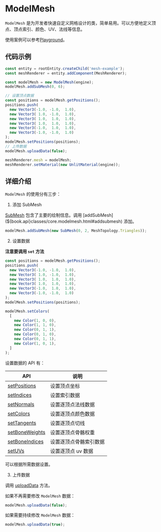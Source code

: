 # ModelMesh

`ModelMesh` 是为开发者快速自定义网格设计的类，简单易用。可以方便地定义顶点、顶点索引、颜色、UV、法线等信息。

使用案例可以参考[Playground](${book.playground}#/model-mesh)。

## 代码示例

```TypeScript
const entity = rootEntity.createChild('mesh-example');
const meshRenderer = entity.addComponent(MeshRenderer);

const modelMesh = new ModelMesh(engine);
modelMesh.addSubMesh(0, 6);

// 设置顶点数据
const positions = modelMesh.getPositions();
positions.push(
  new Vector3(-1.0, -1.0,  1.0),
  new Vector3( 1.0, -1.0,  1.0),
  new Vector3( 1.0,  1.0,  1.0),
  new Vector3( 1.0,  1.0,  1.0),
  new Vector3(-1.0,  1.0,  1.0),
  new Vector3(-1.0, -1.0,  1.0)
);
modelMesh.setPositions(positions);
// 上传数据
modelMesh.uploadData(false);

meshRenderer.mesh = modelMesh;
meshRenderer.setMaterial(new UnlitMaterial(engine));
```

## 详细介绍

`ModelMesh` 的使用分有三步：

1. 添加 SubMesh

[SubMesh](${book.api}classes/core.submesh.html) 包含了主要的绘制信息。调用 [addSubMesh](${book.api}classes/core.modelmesh.html#addsubmesh) 添加。

```TypeScript
modelMesh.addSubMesh(new SubMesh(0, 2, MeshTopology.Triangles));
```

2. 设置数据

**注意要调用 `set` 方法**

```TypeScript
const positions = modelMesh.getPositions();
positions.push(
  new Vector3(-1.0, -1.0,  1.0),
  new Vector3( 1.0, -1.0,  1.0),
  new Vector3( 1.0,  1.0,  1.0),
  new Vector3( 1.0,  1.0,  1.0),
  new Vector3(-1.0,  1.0,  1.0),
  new Vector3(-1.0, -1.0,  1.0)
);
modelMesh.setPositions(positions);

modelMesh.setColors(
  [
    new Color(1, 0, 0),
    new Color(1, 1, 0),
    new Color(0, 1, 1),
    new Color(0, 1, 0),
    new Color(0, 1, 1),
    new Color(1, 0, 1),
  ]
);
```

设置数据的 API 有：

| API            | 说明                   |
| -------------- | ---------------------- |
| [setPositions](${book.api}classes/core.modelmesh.html#setpositions)   | 设置顶点坐标           |
| [setIndices](${book.api}classes/core.modelmesh.html#setindices)     | 设置索引数据           |
| [setNormals](${book.api}classes/core.modelmesh.html#setnormals)     | 设置逐顶点法线数据     |
| [setColors](${book.api}classes/core.modelmesh.html#setcolors)      | 设置逐顶点颜色数据     |
| [setTangents](${book.api}classes/core.modelmesh.html#settangents)    | 设置逐顶点切线         |
| [setBoneWeights](${book.api}classes/core.modelmesh.html#setboneweights) | 设置逐顶点骨骼权重     |
| [setBoneIndices](${book.api}classes/core.modelmesh.html#setboneindices) | 设置逐顶点骨骼索引数据 |
| [setUVs](${book.api}classes/core.modelmesh.html#setuvs)         | 设置逐顶点 uv 数据     |

可以根据所需数据设置。

3. 上传数据

调用 [uploadData](${book.api}classes/core.modelmesh.html#uploaddata) 方法。

如果不再需要修改 `ModelMesh` 数据：

``` TypeScript
modelMesh.uploadData(false);
```

如果需要持续修改 `ModelMesh` 数据：

``` TypeScript
modelMesh.uploadData(true);
```


